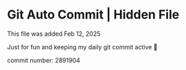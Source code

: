 # Git Auto Commit | Hidden File

This file was added Feb 12, 2025

Just for fun and keeping my daily git commit active 🤪

commit number: 2891904

